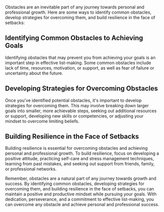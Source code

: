 
Obstacles are an inevitable part of any journey towards personal and professional growth. Here are some ways to identify common obstacles, develop strategies for overcoming them, and build resilience in the face of setbacks:

Identifying Common Obstacles to Achieving Goals
-----------------------------------------------

Identifying obstacles that may prevent you from achieving your goals is an important step in effective list-making. Some common obstacles include lack of time, resources, motivation, or support, as well as fear of failure or uncertainty about the future.

Developing Strategies for Overcoming Obstacles
----------------------------------------------

Once you've identified potential obstacles, it's important to develop strategies for overcoming them. This may involve breaking down larger goals into smaller, more achievable steps, seeking out additional resources or support, developing new skills or competencies, or adjusting your mindset to overcome limiting beliefs.

Building Resilience in the Face of Setbacks
-------------------------------------------

Building resilience is essential for overcoming obstacles and achieving personal and professional growth. To build resilience, focus on developing a positive attitude, practicing self-care and stress management techniques, learning from past mistakes, and seeking out support from friends, family, or professional networks.

Remember, obstacles are a natural part of any journey towards growth and success. By identifying common obstacles, developing strategies for overcoming them, and building resilience in the face of setbacks, you can maintain a positive and productive mindset while pursuing your goals. With dedication, perseverance, and a commitment to effective list-making, you can overcome any obstacle and achieve personal and professional success.
